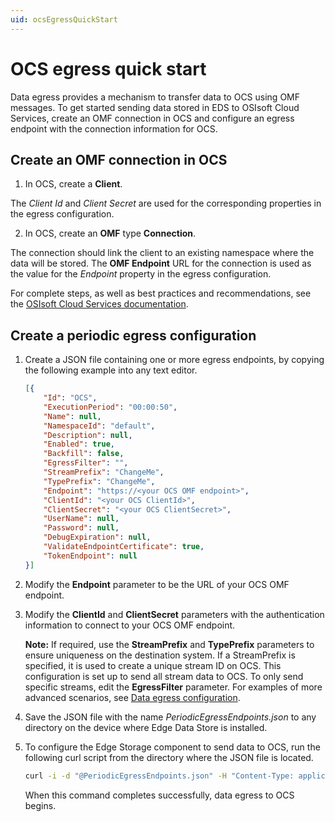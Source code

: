 ```yaml
---
uid: ocsEgressQuickStart
---
```


# OCS egress quick start

Data egress provides a mechanism to transfer data to OCS using OMF messages. To get started sending data stored in EDS to OSIsoft Cloud Services, create an OMF connection in OCS and configure an egress endpoint with the connection information for OCS.

## Create an OMF connection in OCS

1. In OCS, create a **Client**.

  The _Client Id_ and _Client Secret_ are used for the corresponding properties in the egress configuration.

2. In OCS, create an **OMF** type **Connection**.

  The connection should link the client to an existing namespace where the data will be stored. The **OMF Endpoint** URL for the connection is used as the value for the _Endpoint_ property in the egress configuration.

  For complete steps, as well as best practices and recommendations, see the [OSIsoft Cloud Services documentation](https://ocs-docs.osisoft.com/Documentation/OSIsoft_Cloud_Services.html).

## Create a periodic egress configuration

1. Create a JSON file containing one or more egress endpoints, by copying the following example into any text editor.

   ```json
   [{
       "Id": "OCS",
       "ExecutionPeriod": "00:00:50",
       "Name": null,
       "NamespaceId": "default",
       "Description": null,
       "Enabled": true,
       "Backfill": false,
       "EgressFilter": "",
       "StreamPrefix": "ChangeMe",
       "TypePrefix": "ChangeMe",
       "Endpoint": "https://<your OCS OMF endpoint>",
       "ClientId": "<your OCS ClientId>",
       "ClientSecret": "<your OCS ClientSecret>",
       "UserName": null,
       "Password": null,
       "DebugExpiration": null,
       "ValidateEndpointCertificate": true,
       "TokenEndpoint": null
   }]
   ```

2. Modify the **Endpoint** parameter to be the URL of your OCS OMF endpoint.
3. Modify the **ClientId** and **ClientSecret** parameters with the authentication information to connect to your OCS OMF endpoint.

    **Note:** If required, use the **StreamPrefix** and **TypePrefix** parameters to ensure uniqueness on the destination system. If a StreamPrefix is specified, it is used to create a unique stream ID on OCS. This configuration is set up to send all stream data to OCS. To only send specific streams, edit the **EgressFilter** parameter. For examples of more advanced scenarios, see [Data egress configuration](xref:egress).

4. Save the JSON file with the name _PeriodicEgressEndpoints.json_ to any directory on the device where Edge Data Store is installed.
5. To configure the Edge Storage component to send data to OCS, run the following curl script from the directory where the JSON file is located.

    ```bash
    curl -i -d "@PeriodicEgressEndpoints.json" -H "Content-Type: application/json" -X PUT http://localhost:5590/api/v1/configuration/storage/PeriodicEgressEndpoints/
    ```

   When this command completes successfully, data egress to OCS begins.
